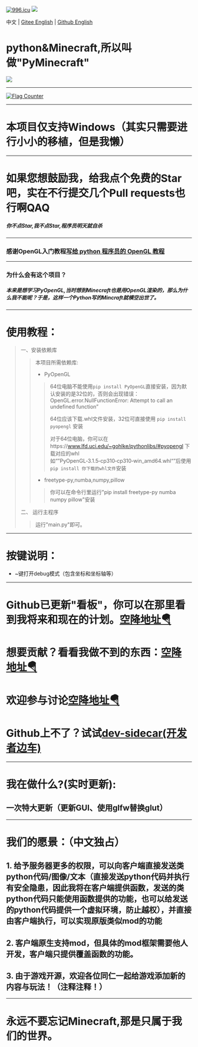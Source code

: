 <a href="https://996.icu"><img src="https://img.shields.io/badge/link-996.icu-red.svg" alt="996.icu" /></a>
<img src="https://img.shields.io/badge/高性能-基于PyOpenGL，而不是PyGame等游戏库-blue.svg" />

中文 | [Gitee English](https://gitee.com/chinese-wzq/PyMinecraft/blob/master/README_EN.md) | [Github English](https://github.com/chinese-wzq/PyMinecraft/blob/master/README_EN.md)
# python&Minecraft,所以叫做"PyMinecraft"
![](https://www.wumouren.xyz/wp-content/uploads/2022/01/pyminecraft.png)
******************************************************************************
<a href="https://info.flagcounter.com/zBbk"><img src="https://s05.flagcounter.com/map/zBbk/size_l/txt_000000/border_CCCCCC/pageviews_1/viewers_0/flags_0/" alt="Flag Counter" border="0"></a>
******************************************************************************
# 本项目仅支持Windows（其实只需要进行小小的移植，但是我懒）
******************************************************************************
# 如果您想鼓励我，给我点个免费的Star吧，实在不行提交几个Pull requests也行啊QAQ
##### 你不点Star,我不点Star,程序员明天就自杀
******************************************************************************
### 感谢OpenGL入门教程[写给 python 程序员的 OpenGL 教程](https://blog.csdn.net/xufive/article/details/86565130)
******************************************************************************
### 为什么会有这个项目？
##### 本来是想学习PyOpenGL,当时想到Minecraft也是用OpenGL渲染的，那么为什么我不能呢？于是，这样一个Python写的Mincraft就横空出世了。
******************************************************************************

# 使用教程：
>一、安装依赖库
>>本项目所需依赖库:
>>* PyOpenGL
>>>64位电脑不能使用`pip install PyOpenGL`直接安装，因为默认安装的是32位的，否则会出现错误：OpenGL.error.NullFunctionError: Attempt to call an undefined function”
>>>
>>>64位应该下载.whl文件安装，32位可直接使用 `pip install pyopengl` 安装
>>>
>>>对于64位电脑，你可以在https://www.lfd.uci.edu/~gohlke/pythonlibs/#pyopengl 下载对应的whl如“”PyOpenGL‑3.1.5‑cp310‑cp310‑win_amd64.whl“”后使用`pip install 你下载的whl文件`安装
>>* freetype-py,numba,numpy,pillow
>>>你可以在命令行里运行"pip install freetype-py numba numpy pillow"安装
>
>二、 运行主程序
>>运行"main.py"即可。
******************************************************************************
# 按键说明：
* ~键打开debug模式（包含坐标和坐标轴等）
******************************************************************************
# Github已更新"看板"，你可以在那里看到我将来和现在的计划。[空降地址🪂](https://github.com/chinese-wzq/PyMinecraft/projects?type=classic)
# 想要贡献？看看我做不到的东西：[空降地址🪂](https://github.com/chinese-wzq/PyMinecraft/projects/6)
# 欢迎参与讨论[空降地址🪂](https://github.com/chinese-wzq/PyMinecraft/discussions)
# Github上不了？试试[dev-sidecar(开发者边车)](https://github.com/docmirror/dev-sidecar)
******************************************************************************
# 我在做什么?(实时更新):
## 一次特大更新（更新GUI、使用glfw替换glut）
******************************************************************************
# 我们的愿景：（中文独占）
## 1. 给予服务器更多的权限，可以向客户端直接发送类python代码/图像/文本（直接发送python代码并执行有安全隐患，因此我将在客户端提供函数，发送的类python代码只能使用函数提供的功能，也可以给发送的python代码提供一个虚拟环境，防止越权），并直接由客户端执行，可以实现原版类似mod的功能
## 2. 客户端原生支持mod，但具体的mod框架需要他人开发，客户端只提供覆盖函数的功能。
## 3. 由于游戏开源，欢迎各位同仁一起给游戏添加新的内容与玩法！（注释注释！）
******************************************************************************
# 永远不要忘记Minecraft,那是只属于我们的世界。
